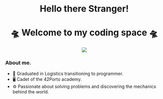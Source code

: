 
<h1 align="center">Hello there Stranger! </h1>

<h1 align="center">🛸 Welcome to my coding space 🛸</h1>

<p align="center">
        <img src= "assets/6272395.gif">
</p>

### About me.
 - 🚢 Graduated in Logistics transitioning to programmer.
 - 🖥️ Cadet of the 42Porto academy.
 -  ⚙️ Passionate about solving problems and discovering the mechanics behind the world.
 
